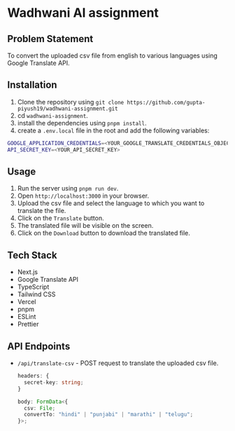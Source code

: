 # Wadhwani AI assignment

## Problem Statement

To convert the uploaded csv file from english to various languages using Google Translate API.

## Installation

1. Clone the repository using `git clone https://github.com/gupta-piyush19/wadhwani-assignment.git`
2. cd `wadhwani-assignment`.
3. install the dependencies using `pnpm install`.
4. create a `.env.local` file in the root and add the following variables:

```bash
GOOGLE_APPLICATION_CREDENTIALS=<YOUR_GOOGLE_TRANSLATE_CREDENTIALS_OBJECT>
API_SECRET_KEY=<YOUR_API_SECRET_KEY>
```

## Usage

1. Run the server using `pnpm run dev`.
2. Open `http://localhost:3000` in your browser.
3. Upload the csv file and select the language to which you want to translate the file.
4. Click on the `Translate` button.
5. The translated file will be visible on the screen.
6. Click on the `Download` button to download the translated file.

## Tech Stack

- Next.js
- Google Translate API
- TypeScript
- Tailwind CSS
- Vercel
- pnpm
- ESLint
- Prettier

## API Endpoints

- `/api/translate-csv` - POST request to translate the uploaded csv file.

  ```typescript
  headers: {
    secret-key: string;
  }

  body: FormData<{
    csv: File;
    convertTo: "hindi" | "punjabi" | "marathi" | "telugu";
  }>;
  ```
